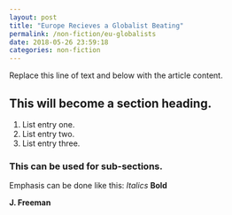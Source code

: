 ```yaml
---
layout: post
title: "Europe Recieves a Globalist Beating"
permalink: /non-fiction/eu-globalists
date: 2018-05-26 23:59:18
categories: non-fiction
---
```


Replace this line of text and below with the article content.

## This will become a section heading.
1. List entry one.
2. List entry two.
3. List entry three.

### This can be used for sub-sections.

Emphasis can be done like this: *Italics* **Bold**

**J. Freeman**

